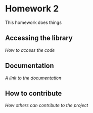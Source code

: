 # Homework 2
This homework does things

## Accessing the library

*How to access the code*

## Documentation

*A link to the documentation*

## How to contribute

*How others can contribute to the project*